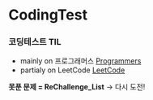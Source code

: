 # CodingTest

### 코딩테스트 TIL

- mainly on 프로그래머스 [Programmers](https://school.programmers.co.kr/)
- partialy on LeetCode [LeetCode](https://leetcode.com/problems/)

**못푼 문제 = ReChallenge_List**
-> 다시 도전!
